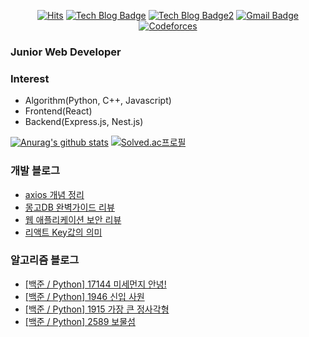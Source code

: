 

<div align=center>
  
[![Hits](https://hits.seeyoufarm.com/api/count/incr/badge.svg?url=https%3A%2F%2Fgithub.com%2FKyun2da)](https://hits.seeyoufarm.com)
[![Tech Blog Badge](http://img.shields.io/badge/-Kyun2da%20blog-blueviolet?style=flat-square&logo=Gatsby&link=https://kyun2da.dev/)](https://kyun2da.dev/)
[![Tech Blog Badge2](http://img.shields.io/badge/-Algorithm%20blog-blue?style=flat-square&logo=Jekyll&link=https://kyun2da.github.io/)](https://kyun2da.github.io/) 
[![Gmail Badge](https://img.shields.io/badge/-Gmail-d14836?style=flat-square&logo=Gmail&logoColor=white&link=mailto:kyun2da@gmail.com)](mailto:kyun2dot@gmail.com)
[![Codeforces](https://run.kaist.ac.kr/badges/codeforces/kyun2da.svg)](https://codeforces.com/profile/Kyun2da)

</div>

### Junior Web Developer

### Interest
- Algorithm(Python, C++, Javascript)
- Frontend(React)
- Backend(Express.js, Nest.js)

<div>
  
[![Anurag's github stats](https://github-readme-stats.vercel.app/api?username=Kyun2da&theme=radical&show_icons=true)](https://github.com/anuraghazra/github-readme-stats)
[![Solved.ac프로필](http://mazassumnida.wtf/api/v2/generate_badge?boj=kyun2da)](https://solved.ac/kyun2da)
</div>

### 개발 블로그
<!-- BLOG-POST-LIST:START -->
- [axios 개념 정리](https://kyun2da.dev/라이브러리/axios-개념-정리/)
- [몽고DB 완벽가이드 리뷰](https://kyun2da.dev/책리뷰/몽고db-완벽가이드-리뷰/)
- [웹 애플리케이션 보안 리뷰](https://kyun2da.dev/책리뷰/웹-애플리케이션-보안-리뷰/)
- [리액트 Key값의 의미](https://kyun2da.dev/react/리액트-key값의-의미/)
<!-- BLOG-POST-LIST:END -->

### 알고리즘 블로그
<!-- BLOG:START -->
- [[백준 / Python] 17144 미세먼지 안녕!](https://Kyun2da.github.io/2021/04/20/brownsmog/)
- [[백준 / Python] 1946 신입 사원](https://Kyun2da.github.io/2021/04/12/newEmployees/)
- [[백준 / Python] 1915 가장 큰 정사각형](https://Kyun2da.github.io/2021/04/09/biggestSquare/)
- [[백준 / Python] 2589 보물섬](https://Kyun2da.github.io/2021/04/08/treasureIsland/)
<!-- BLOG:END -->
